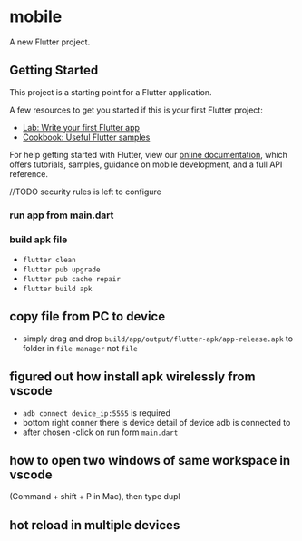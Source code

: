 # mobile

A new Flutter project.

## Getting Started

This project is a starting point for a Flutter application.

A few resources to get you started if this is your first Flutter project:

- [Lab: Write your first Flutter app](https://flutter.dev/docs/get-started/codelab)
- [Cookbook: Useful Flutter samples](https://flutter.dev/docs/cookbook)

For help getting started with Flutter, view our
[online documentation](https://flutter.dev/docs), which offers tutorials,
samples, guidance on mobile development, and a full API reference.

//TODO security rules is left to configure

### run app from main.dart

### build apk file

- `flutter clean`
- `flutter pub upgrade`
- `flutter pub cache repair`
- `flutter build apk`

## copy file from PC to device

- simply drag and drop `build/app/output/flutter-apk/app-release.apk` to folder in `file manager` not `file`

## figured out how install apk wirelessly from vscode

- `adb connect device_ip:5555` is required
- bottom right conner there is device detail of device adb is connected to
- after chosen
  -click on run form `main.dart`

## how to open two windows of same workspace in vscode

(Command + shift + P in Mac), then type dupl

## hot reload in multiple devices
